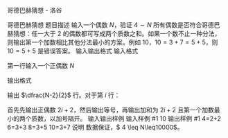 



哥德巴赫猜想 - 洛谷














哥德巴赫猜想
题目描述
输入一个偶数 $N$，验证 $4\sim N$ 所有偶数是否符合哥德巴赫猜想：任一大于 $2$ 的偶数都可写成两个质数之和。如果一个数不止一种分法，则输出第一个加数相比其他分法最小的方案。例如 $10$，$10=3+7=5+5$，则 $10=5+5$ 是错误答案。
输入输出格式
输入格式

第一行输入一个正偶数 $N$

输出格式

输出 $\dfrac{N-2}{2}$ 行。对于第 $i$ 行：

首先先输出正偶数 $2i+2$，然后输出等号，再输出加和为 $2i+2$ 且第一个加数最小的两个质数，以加号隔开。
输入输出样例
输入样例 #1
10
输出样例 #1
4=2+2
6=3+3
8=3+5
10=3+7
说明
数据保证，$ 4 \leq N\leq10000$。






